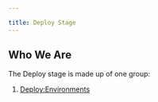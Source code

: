 ```yaml
---

title: Deploy Stage
---
```








## Who We Are

The Deploy stage is made up of one group:

1. [Deploy:Environments](https://about.gitlab.com/handbook/engineering/development/ops/deploy/environments/)
